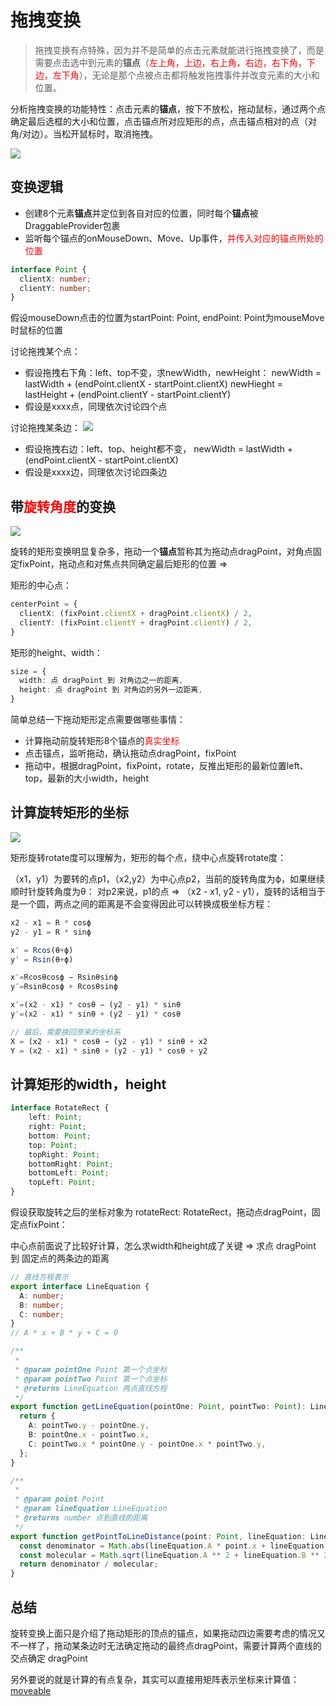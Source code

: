 # 拖拽变换

> 拖拽变换有点特殊，因为并不是简单的点击元素就能进行拖拽变换了，而是需要点击选中到元素的**锚点**（<font color="red">左上角，上边，右上角，右边，右下角，下边，左下角</font>），无论是那个点被点击都将触发拖拽事件并改变元素的大小和位置。

分析拖拽变换的功能特性：点击元素的**锚点**，按下不放松，拖动鼠标，通过两个点确定最后选框的大小和位置，点击锚点所对应矩形的点，点击锚点相对的点（对角/对边）。当松开鼠标时，取消拖拽。

<image src="./images/Resizable.gif">


## 变换逻辑
- 创建8个元素**锚点**并定位到各自对应的位置，同时每个**锚点**被DraggableProvider包裹
- 监听每个锚点的onMouseDown、Move、Up事件，<font color="red">并传入对应的锚点所处的位置</font>


```typescript
interface Point {
  clientX: number;
  clientY: number;
}
```
假设mouseDown点击的位置为startPoint: Point, endPoint: Point为mouseMove时鼠标的位置


讨论拖拽某个点：
- 假设拖拽右下角：left、top不变，求newWidth，newHeight：
  newWidth = lastWidth + (endPoint.clientX - startPoint.clientX)
  newHieght = lastHeight + (endPoint.clientY - startPoint.clientY)
- 假设是xxxx点，同理依次讨论四个点

讨论拖拽某条边：
<image src="./images/lineResize.gif">
- 假设拖拽右边：left、top、height都不变，
 newWidth = lastWidth + (endPoint.clientX - startPoint.clientX)
- 假设是xxxx边，同理依次讨论四条边

## 带<font color="red">旋转角度</font>的变换
<image src="./images/rotateResize.gif">

旋转的矩形变换明显复杂多，拖动一个**锚点**暂称其为拖动点dragPoint，对角点固定fixPoint，拖动点和对焦点共同确定最后矩形的位置 => 

矩形的中心点：
```typescript
centerPoint = {
  clientX: (fixPoint.clientX + dragPoint.clientX) / 2,
  clientY: (fixPoint.clientY + dragPoint.clientY) / 2,
}
```
矩形的height、width：
```typescript
size = {
  width: 点 dragPoint 到 对角边之一的距离,
  height: 点 dragPoint 到 对角边的另外一边距离,
}
```

简单总结一下拖动矩形定点需要做哪些事情：
- 计算拖动前旋转矩形8个锚点的<font color="red">真实坐标</font>
- 点击锚点，监听拖动，确认拖动点dragPoint，fixPoint
- 拖动中，根据dragPoint，fixPoint，rotate，反推出矩形的最新位置left、top，最新的大小width，height

## 计算旋转矩形的坐标
<image src="./images/caculateRotate.gif">

矩形旋转rotate度可以理解为，矩形的每个点，绕中心点旋转rotate度：

（x1，y1）为要转的点p1，（x2,y2）为中心点p2，当前的旋转角度为ϕ，如果继续顺时针旋转角度为θ：
对p2来说，p1的点 => （x2 - x1, y2 - y1），旋转的话相当于是一个圆，两点之间的距离是不会变得因此可以转换成极坐标方程：

```typescript
x2 - x1 = R * cosϕ 
y2 - y1 = R * sinϕ

x′ = Rcos(θ+ϕ)
y′ = Rsin(θ+ϕ)

x′=Rcosθcosϕ − Rsinθsinϕ
y′=Rsinθcosϕ + Rcosθsinϕ

x′=(x2 - x1) * cosθ − (y2 - y1) * sinθ
y′=(x2 - x1) * sinθ + (y2 - y1) * cosθ

// 最后，需要换回原来的坐标系
X = (x2 - x1) * cosθ − (y2 - y1) * sinθ + x2
Y = (x2 - x1) * sinθ + (y2 - y1) * cosθ + y2
```

## 计算矩形的width，height
```typescript
interface RotateRect {
    left: Point;
    right: Point;
    bottom: Point;
    top: Point;
    topRight: Point;
    bottomRight: Point;
    bottomLeft: Point;
    topLeft: Point;
}
```
假设获取旋转之后的坐标对象为 rotateRect: RotateRect，拖动点dragPoint，固定点fixPoint：

中心点前面说了比较好计算，怎么求width和height成了关键 => 求点 dragPoint 到 固定点的两条边的距离

```typescript
// 直线方程表示
export interface LineEquation {
  A: number;
  B: number;
  C: number;
}
// A * x + B * y + C = 0

/**
 *
 * @param pointOne Point 第一个点坐标
 * @param pointTwo Point 第一个点坐标
 * @returns LineEquation 两点直线方程
 */
export function getLineEquation(pointOne: Point, pointTwo: Point): LineEquation {
  return {
    A: pointTwo.y - pointOne.y,
    B: pointOne.x - pointTwo.x,
    C: pointTwo.x * pointOne.y - pointOne.x * pointTwo.y,
  };
}

/**
 *
 * @param point Point
 * @param lineEquation LineEquation
 * @returns number 点到直线的距离
 */
export function getPointToLineDistance(point: Point, lineEquation: LineEquation): number {
  const denominator = Math.abs(lineEquation.A * point.x + lineEquation.B * point.y + lineEquation.C);
  const molecular = Math.sqrt(lineEquation.A ** 2 + lineEquation.B ** 2);
  return denominator / molecular;
}
```

## 总结
旋转变换上面只是介绍了拖动矩形的顶点的锚点，如果拖动四边需要考虑的情况又不一样了，拖动某条边时无法确定拖动的最终点dragPoint，需要计算两个直线的交点确定 dragPoint

另外要说的就是计算的有点复杂，其实可以直接用矩阵表示坐标来计算值：
[moveable](https://github.com/daybrush/moveable)


